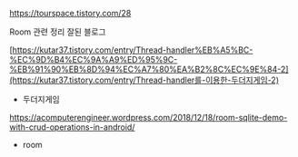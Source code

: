 https://tourspace.tistory.com/28 

Room 관련 정리 잘된 블로그



 [https://kutar37.tistory.com/entry/Thread-handler%EB%A5%BC-%EC%9D%B4%EC%9A%A9%ED%95%9C-%EB%91%90%EB%8D%94%EC%A7%80%EA%B2%8C%EC%9E%84-2](https://kutar37.tistory.com/entry/Thread-handler를-이용한-두더지게임-2) 

- 두더지게임



 https://acomputerengineer.wordpress.com/2018/12/18/room-sqlite-demo-with-crud-operations-in-android/ 

- room